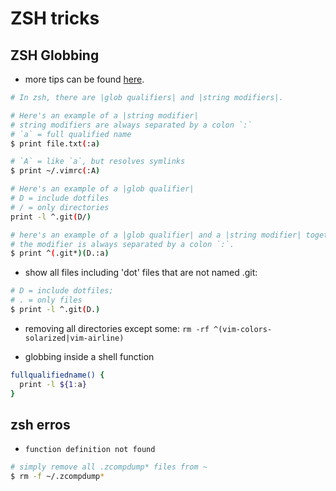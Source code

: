# ZSH tricks

## ZSH Globbing

* more tips can be found [here][1].

```sh
# In zsh, there are |glob qualifiers| and |string modifiers|.

# Here's an example of a |string modifier| 
# string modifiers are always separated by a colon `:`
# `a` = full qualified name
$ print file.txt(:a)

# `A` = like `a`, but resolves symlinks
$ print ~/.vimrc(:A)

# Here's an example of a |glob qualifier| 
# D = include dotfiles 
# / = only directories
print -l ^.git(D/)

# here's an example of a |glob qualifier| and a |string modifier| together. 
# the modifier is always separated by a colon `:`.
$ print ^(.git*)(D.:a)
```

* show all files including 'dot' files that are not named .git:

```sh
# D = include dotfiles;
# . = only files
$ print -l ^.git(D.)
```

* removing all directories except some: `rm -rf ^(vim-colors-solarized|vim-airline)`

* globbing inside a shell function

```sh
fullqualifiedname() {
  print -l ${1:a}
}
```

## zsh erros

* `function definition not found`
```sh
# simply remove all .zcompdump* files from ~
$ rm -f ~/.zcompdump*
```

[1]: <http://reasoniamhere.com/2014/01/11/outrageously-useful-tips-to-master-your-z-shell>
